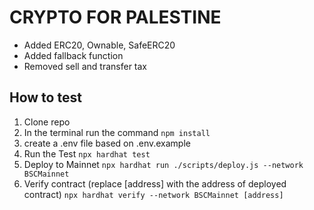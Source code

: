 # CRYPTO FOR PALESTINE 

* Added ERC20, Ownable, SafeERC20
* Added fallback function
* Removed sell and transfer tax

## How to test

1. Clone repo
2. In the terminal run the command ```npm install```
3. create a .env file based on .env.example
4. Run the Test ```npx hardhat test```
5. Deploy to Mainnet ```npx hardhat run ./scripts/deploy.js --network BSCMainnet```
6. Verify contract (replace [address] with the address of deployed contract)  ```npx hardhat verify --network BSCMainnet [address]```
